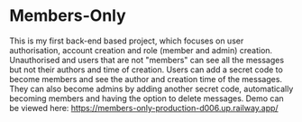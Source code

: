 # Members-Only

This is my first back-end based project, which focuses on user authorisation, account creation and role (member and admin) creation.
Unauthorised and users that are not "members" can see all the messages but not their authors and time of creation.
Users can add a secret code to become members and see the author and creation time of the messages.
They can also become admins by adding another secret code, automatically becoming members and having the option to delete messages.
Demo can be viewed here: https://members-only-production-d006.up.railway.app/

